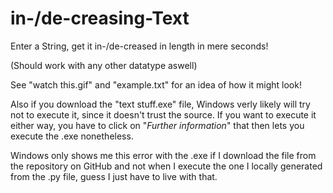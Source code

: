 # in-/de-creasing-Text
Enter a String, get it in-/de-creased in length in mere seconds!

(Should work with any other datatype aswell)

See "watch this.gif" and "example.txt" for an idea of how it might look!

Also if you download the "text stuff.exe" file, Windows verly likely will try not to execute it, since it doesn't 
trust the source. If you want to execute it either way, you have to click on "_Further information_" that then lets
you execute the .exe nonetheless.

Windows only shows me this error with the .exe if I download the file from the repository on GitHub and not when I
execute the one I locally generated from the .py file, guess I just have to live with that.